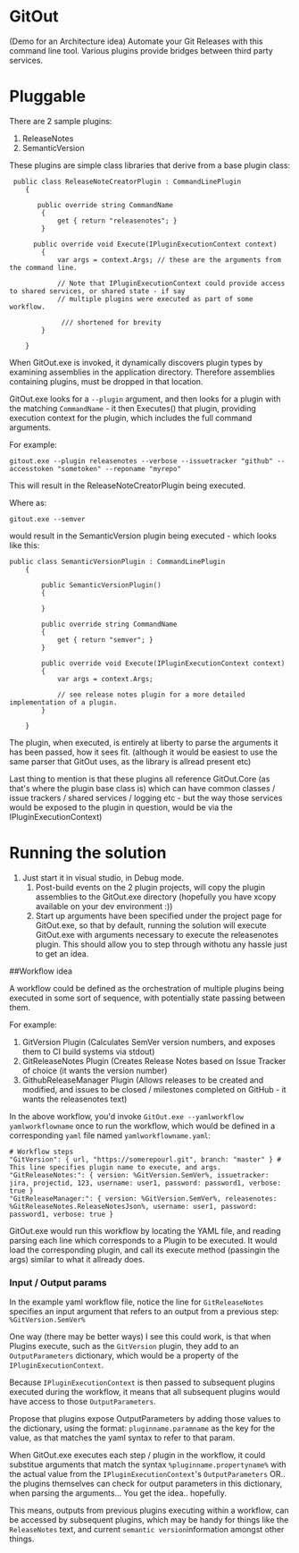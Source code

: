 # GitOut
(Demo for an Architecture idea)
Automate your Git Releases with this command line tool. Various plugins provide bridges between third party services.

# Pluggable

There are 2 sample plugins:

1. ReleaseNotes
2. SemanticVersion


These plugins are simple class libraries that derive from a base plugin class:

```
 public class ReleaseNoteCreatorPlugin : CommandLinePlugin
    {
    
       public override string CommandName
        {
            get { return "releasenotes"; }
        }
        
      public override void Execute(IPluginExecutionContext context)
        {
            var args = context.Args; // these are the arguments from the command line.

            // Note that IPluginExecutionContext could provide access to shared services, or shared state - if say
            // multiple plugins were executed as part of some workflow. 
        
             /// shortened for brevity
        }
   
    }
```

When GitOut.exe is invoked, it dynamically discovers plugin types by examining assemblies in the application directory. 
Therefore assemblies containing plugins, must be dropped in that location. 

GitOut.exe looks for a `--plugin` argument, and then looks for a plugin with the matching `CommandName` - it then Executes() that plugin, providing execution context for the plugin, which includes the full command arguments.

For example:

```
gitout.exe --plugin releasenotes --verbose --issuetracker "github" --accesstoken "sometoken" --reponame "myrepo"
```

This will result in the ReleaseNoteCreatorPlugin being executed.

Where as:

```
gitout.exe --semver
```

would result in the SemanticVersion plugin being executed - which looks like this:

```
public class SemanticVersionPlugin : CommandLinePlugin
    {

        public SemanticVersionPlugin()
        {

        }

        public override string CommandName
        {
            get { return "semver"; }
        }

        public override void Execute(IPluginExecutionContext context)
        {
            var args = context.Args;

            // see release notes plugin for a more detailed implementation of a plugin.
        }

    }

```

The plugin, when executed, is entirely at liberty to parse the arguments it has been passed, how it sees fit. (although it would be easiest to use the same parser that GitOut uses, as the library is allread present etc)

Last thing to mention is that these plugins all reference GitOut.Core (as that's where the plugin base class is) which can have common classes / issue trackers / shared services / logging etc - but the way those services would be exposed to the plugin in question, would be via the IPluginExecutionContext)


# Running the solution
1. Just start it in visual studio, in Debug mode.
    1. Post-build events on the 2 plugin projects, will copy the plugin assemblies to the GitOut.exe directory (hopefully you have xcopy available on your dev environment :))
    2. Start up arguments have been specified under the project page for GitOut.exe, so that by default, running the solution will execute GitOut.exe with arguments necessary to execute the releasenotes plugin. This should allow you to step through withotu any hassle just to get an idea.

##Workflow idea

A workflow could be defined as the orchestration of multiple plugins being executed in some sort of sequence, with potentially state passing between them.

For example:

1. GitVersion Plugin (Calculates SemVer version numbers, and exposes them to CI build systems via stdout)
2. GitReleaseNotes Plugin (Creates Release Notes based on Issue Tracker of choice (it wants the version number)
3. GithubReleaseManager Plugin (Allows releases to be created and modified, and issues to be closed / milestones completed on GitHub - it wants the releasenotes text) 

In the above workflow, you'd invoke `GitOut.exe --yamlworkflow yamlworkflowname` once to run the workflow, which would be defined in a corresponding `yaml` file named `yamlworkflowname.yaml`:

```
# Workflow steps
"GitVersion": { url, "https://somerepourl.git", branch: "master" } # This line specifies plugin name to execute, and args.
"GitReleaseNotes:": { version: %GitVersion.SemVer%, issuetracker: jira, projectid, 123, username: user1, password: password1, verbose: true }
"GitReleaseManager:": { version: %GitVersion.SemVer%, releasenotes: %GitReleaseNotes.ReleaseNotesJson%, username: user1, password: password1, verbose: true }
```

GitOut.exe would run this workflow by locating the YAML file, and reading parsing each line which corresponds to a Plugin to be executed. It would load the corresponding plugin, and call its execute method (passingin the args) similar to what it allready does.

### Input / Output params

In the example yaml workflow file, notice the line for `GitReleaseNotes` specifies an input argument that refers to an output from a previous step: `%GitVersion.SemVer%`

One way (there may be better ways) I see this could work, is that when Plugins execute, such as the `GitVersion` plugin, they add to an `OutputParameters` dictionary, which would be a property of the `IPluginExecutionContext`.

Because `IPluginExecutionContext` is then passed to subsequent plugins executed during the workflow, it means that all subsequent plugins would have access to those `OutputParameters`.

Propose that plugins expose OutputParameters by adding those values to the dictionary, using the format: `pluginname.paramname` as the key for the value, as that matches the yaml syntax to refer to that param. 

When GitOut.exe executes each step / plugin in the workflow, it could substitue arguments that match the syntax `%pluginname.propertyname%` with the actual value from the `IPluginExecutionContext`'s `OutputParameters` OR.. the plugins themselves can check for output parameters in this dictionary, when parsing the arguments... You get the idea.. hopefully.

This means, outputs from previous plugins executing within a workflow, can be accessed by subsequent plugins, which may be handy for things like the `ReleaseNotes` text, and current `semantic version`information amongst other things. 
